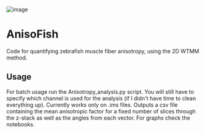 ![image](https://github.com/user-attachments/assets/0901b5ed-e88c-408c-8632-6503b47367cc)

# AnisoFish
Code for quantifying zebrafish muscle fiber anisotropy, using the 2D WTMM method.
## Usage
For batch usage run the Anisotropy_analysis.py script. You will still have to specify which channel is used for the analysis (if I didn't have time to clean everything up). Currently works only on .ims files. Outputs a csv file containing the mean anisotropic factor for a fixed number of slices through the z-stack as well as the angles from each vector. For graphs check the notebooks.
